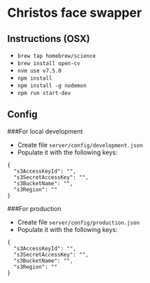 # Christos face swapper

## Instructions (OSX)

* `brew tap homebrew/science`
* `brew install open-cv`
* `nvm use v7.5.0`
* `npm install`
* `npm install -g nodemon`
* `npm run start-dev`

## Config

###For local development

* Create file `server/config/development.json`
* Populate it with the following keys:

```
{
  "s3AccessKeyId": "",
  "s3SecretAccessKey": "",
  "s3BucketName": "",
  "s3Region": ""
}
```

###For production

* Create file `server/config/production.json`
* Populate it with the following keys:

```
{
  "s3AccessKeyId": "",
  "s3SecretAccessKey": "",
  "s3BucketName": "",
  "s3Region": ""
}
```
